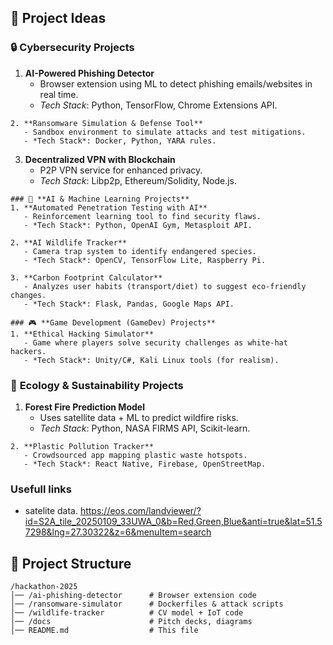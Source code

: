 ## 🚀 Project Ideas  

### 🔒 **Cybersecurity Projects**  
1. **AI-Powered Phishing Detector**  
   - Browser extension using ML to detect phishing emails/websites in real time.  
   - *Tech Stack*: Python, TensorFlow, Chrome Extensions API.  
```
2. **Ransomware Simulation & Defense Tool**  
   - Sandbox environment to simulate attacks and test mitigations.  
   - *Tech Stack*: Docker, Python, YARA rules.  
```
3. **Decentralized VPN with Blockchain**  
   - P2P VPN service for enhanced privacy.  
   - *Tech Stack*: Libp2p, Ethereum/Solidity, Node.js.  
```
### 🤖 **AI & Machine Learning Projects**  
1. **Automated Penetration Testing with AI**  
   - Reinforcement learning tool to find security flaws.  
   - *Tech Stack*: Python, OpenAI Gym, Metasploit API.  

2. **AI Wildlife Tracker**  
   - Camera trap system to identify endangered species.  
   - *Tech Stack*: OpenCV, TensorFlow Lite, Raspberry Pi.  

3. **Carbon Footprint Calculator**  
   - Analyzes user habits (transport/diet) to suggest eco-friendly changes.  
   - *Tech Stack*: Flask, Pandas, Google Maps API.  

### 🎮 **Game Development (GameDev) Projects**  
1. **Ethical Hacking Simulator**  
   - Game where players solve security challenges as white-hat hackers.  
   - *Tech Stack*: Unity/C#, Kali Linux tools (for realism).  
```
### 🌱 **Ecology & Sustainability Projects**  
1. **Forest Fire Prediction Model**  
   - Uses satellite data + ML to predict wildfire risks.  
   - *Tech Stack*: Python, NASA FIRMS API, Scikit-learn.  
```
2. **Plastic Pollution Tracker**  
   - Crowdsourced app mapping plastic waste hotspots.  
   - *Tech Stack*: React Native, Firebase, OpenStreetMap.  
```
### **Usefull links**
   - satelite data.
   https://eos.com/landviewer/?id=S2A_tile_20250109_33UWA_0&b=Red,Green,Blue&anti=true&lat=51.57298&lng=27.30322&z=6&menuItem=search


## 📂 Project Structure  
```plaintext
/hackathon-2025  
│── /ai-phishing-detector      # Browser extension code  
│── /ransomware-simulator      # Dockerfiles & attack scripts  
│── /wildlife-tracker          # CV model + IoT code  
│── /docs                      # Pitch decks, diagrams  
│── README.md                  # This file  

